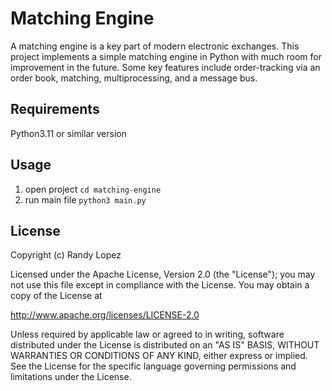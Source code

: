 # Matching Engine

A matching engine is a key part of modern electronic exchanges. This project implements a simple matching engine in Python with much room for improvement in the future. Some key features include order-tracking via an order book, matching, multiprocessing, and a message bus. 

## Requirements

Python3.11 or similar version

## Usage

1. open project `cd matching-engine`
2. run main file `python3 main.py`

## License

Copyright (c) Randy Lopez

Licensed under the Apache License, Version 2.0 (the "License");
you may not use this file except in compliance with the License.
You may obtain a copy of the License at

   http://www.apache.org/licenses/LICENSE-2.0

Unless required by applicable law or agreed to in writing, software
distributed under the License is distributed on an "AS IS" BASIS,
WITHOUT WARRANTIES OR CONDITIONS OF ANY KIND, either express or implied.
See the License for the specific language governing permissions and
limitations under the License.